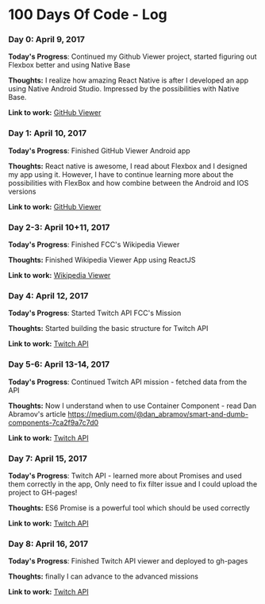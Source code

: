# 100 Days Of Code - Log

### Day 0: April 9, 2017 
 

**Today's Progress**:  Continued my Github Viewer project, started figuring out Flexbox better and using Native Base

**Thoughts:** I realize how amazing React Native is after I developed an app using Native Android Studio.
Impressed by the possibilities with Native Base.

**Link to work:** [GitHub Viewer](https://github.com/60noy/react-native-github-viewer)

### Day 1: April 10, 2017 
 

**Today's Progress**:  Finished GitHub Viewer Android app 

**Thoughts:** React native is awesome, I read about Flexbox and I designed my app using it.
However, I have to continue learning more about the possibilities with FlexBox and how combine
between the Android and IOS versions

**Link to work:** [GitHub Viewer](https://github.com/60noy/react-native-github-viewer)

### Day 2-3: April 10+11, 2017 
 

**Today's Progress**:  Finished FCC's Wikipedia Viewer 

**Thoughts:** Finished Wikipedia Viewer App using ReactJS

**Link to work:** [Wikipedia Viewer](https://github.com/60noy/wikipedia-viewer)

### Day 4: April 12, 2017 
 

**Today's Progress**:  Started Twitch API FCC's Mission

**Thoughts:** Started building the basic structure for Twitch API

**Link to work:** [Twitch API ](https://github.com/60noy/FCC-twitch-api)

### Day 5-6: April 13-14, 2017 
 

**Today's Progress**:  Continued Twitch API mission - fetched data from the API

**Thoughts:** Now I understand when to use Container Component - read 
Dan Abramov's article https://medium.com/@dan_abramov/smart-and-dumb-components-7ca2f9a7c7d0

**Link to work:** [Twitch API ](https://github.com/60noy/FCC-twitch-api)

### Day 7: April 15, 2017 
 

**Today's Progress**:  Twitch API - learned more about Promises and used them correctly in the app,
Only need to fix filter issue and I could upload the project to GH-pages!

**Thoughts:** ES6 Promise is a powerful tool which should be used correctly

**Link to work:** [Twitch API ](https://github.com/60noy/FCC-twitch-api)

### Day 8: April 16, 2017 
 

**Today's Progress**:  Finished Twitch API viewer and deployed to gh-pages

**Thoughts:** finally I can advance to the advanced missions

**Link to work:** [Twitch API ](https://60noy.github.io/FCC-twitch-api)



